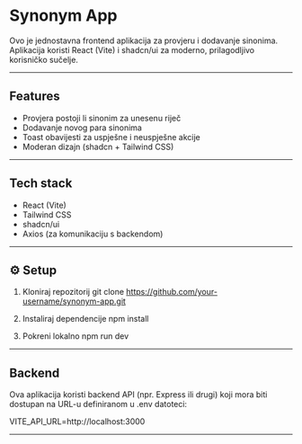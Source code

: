 # Synonym App

Ovo je jednostavna frontend aplikacija za provjeru i dodavanje sinonima. Aplikacija koristi React (Vite) i shadcn/ui za moderno, prilagodljivo korisničko sučelje.

---

## Features

- Provjera postoji li sinonim za unesenu riječ  
- Dodavanje novog para sinonima  
- Toast obavijesti za uspješne i neuspješne akcije  
- Moderan dizajn (shadcn + Tailwind CSS)

---

## Tech stack

- React (Vite)
- Tailwind CSS
- shadcn/ui
- Axios (za komunikaciju s backendom)

---

## ⚙️ Setup

1. Kloniraj repozitorij
git clone https://github.com/your-username/synonym-app.git

2. Instaliraj dependencije
npm install

3. Pokreni lokalno
npm run dev

---

## Backend

Ova aplikacija koristi backend API (npr. Express ili drugi) koji mora biti dostupan na URL-u definiranom u .env datoteci:

VITE_API_URL=http://localhost:3000

---
